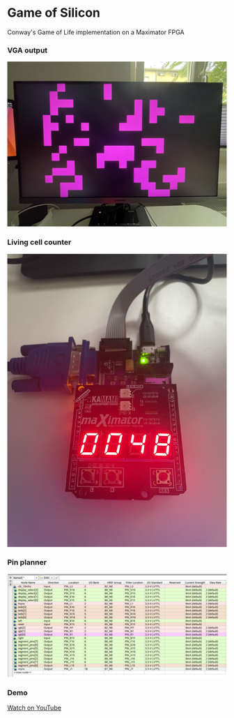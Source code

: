 # Game of Silicon
Conway's Game of Life implementation on a Maximator FPGA

### VGA output

![VGA output](./images/vga.jpg)

### Living cell counter
![Living cell counter](./images/counter.jpg)

### Pin planner
![Pin planner](./images/planner.jpg)

### Demo
[Watch on YouTube](https://www.youtube.com/watch?v=65jerzMBm1s)
